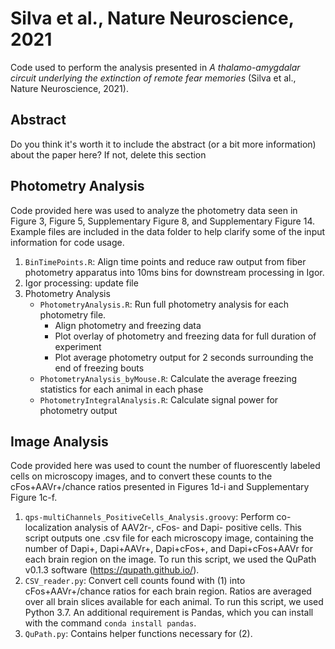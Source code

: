 # Silva et al., Nature Neuroscience, 2021 
Code used to perform the analysis presented in *A thalamo-amygdalar circuit underlying the extinction of remote fear memories* (Silva et al., Nature Neuroscience, 2021).

## Abstract
Do you think it's worth it to include the abstract (or a bit more information) about the paper here?  If not, delete this section

## Photometry Analysis
Code provided here was used to analyze the photometry data seen in Figure 3, Figure 5, Supplementary Figure 8, and Supplementary Figure 14. Example files are included in the data folder to help clarify some of the input information for code usage.

  1. `BinTimePoints.R`: Align time points and reduce raw output from fiber photometry apparatus into 10ms bins for downstream processing in Igor.
  2. Igor processing: update file
  3. Photometry Analysis
	 - `PhotometryAnalysis.R`:  Run full photometry analysis for each photometry file.
		- Align photometry and freezing data
		- Plot overlay of photometry and freezing data for full duration of experiment
		- Plot average photometry output for 2 seconds surrounding the end of freezing bouts
	 - `PhotometryAnalysis_byMouse.R`: Calculate the average freezing statistics for each animal in each phase
	 - `PhotometryIntegralAnalysis.R`: Calculate signal power for photometry output	 

## Image Analysis
Code provided here was used to count the number of fluorescently labeled cells on microscopy images, and to convert these counts to the cFos+AAVr+/chance ratios presented in Figures 1d-i and Supplementary Figure 1c-f.

   1. `qps-multiChannels_PositiveCells_Analysis.groovy`: Perform co-localization analysis of AAV2r-, cFos- and Dapi- positive cells. This script outputs one .csv file for each microscopy image, containing the number of Dapi+, Dapi+AAVr+, Dapi+cFos+, and Dapi+cFos+AAVr for each brain region on the image. To run this script, we used the QuPath v0.1.3 software (https://qupath.github.io/).
   2. `CSV_reader.py`: Convert cell counts found with (1) into cFos+AAVr+/chance ratios for each brain region. Ratios are averaged over all brain slices available for each animal. To run this script, we used Python 3.7. An additional requirement is Pandas, which you can install with the command `conda install pandas`.
   3. `QuPath.py`: Contains helper functions necessary for (2).
